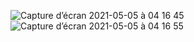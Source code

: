 ![Capture d’écran 2021-05-05 à 04 16 45](https://user-images.githubusercontent.com/83616661/117090517-d6f46400-ad58-11eb-845f-e0a824329646.png)
![Capture d’écran 2021-05-05 à 04 16 55](https://user-images.githubusercontent.com/83616661/117090522-da87eb00-ad58-11eb-9397-73b1422e1843.png)
